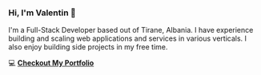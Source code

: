 ### Hi, I'm Valentin 👋

I'm a Full-Stack Developer based out of Tirane, Albania. I have experience building and scaling web applications and services in various verticals. I also enjoy building side projects in my free time.

💻 **[Checkout My Portfolio](https://www.valentinlica.ml)**
